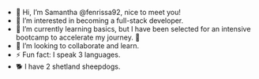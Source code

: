 - 👋 Hi, I’m Samantha @fenrissa92, nice to meet you!
- 👀 I’m interested in becoming a full-stack developer.
- 🌱 I’m currently learning basics, but I have been selected for an intensive bootcamp to accelerate my journey. 🚀
- 💞️ I’m looking to collaborate and learn.
- ⚡ Fun fact: I speak 3 languages.
- 🐕 I have 2 shetland sheepdogs.

<!---
fenrissa92/fenrissa92 is a ✨ special ✨ repository because its `README.md` (this file) appears on your GitHub profile.
You can click the Preview link to take a look at your changes.
--->
